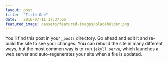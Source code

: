 ```yaml
---
layout: post
title:  "Title One"
date:   2016-07-11 17:37:05
featured_image: /assets/featured-images/placeholder.png
---
```

You’ll find this post in your `_posts` directory. Go ahead and edit it and re-build the site to see your changes. You can rebuild the site in many different ways, but the most common way is to run `jekyll serve`, which launches a web server and auto-regenerates your site when a file is updated.
